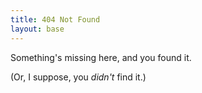 ```yaml
---
title: 404 Not Found
layout: base
---
```


Something's missing here, and you found it.

(Or, I suppose, you *didn't* find it.)